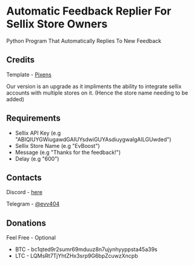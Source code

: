 # Automatic Feedback Replier For Sellix Store Owners
Python Program That Automatically Replies To New Feedback

## Credits
Template - [Pixens](https://github.com/Pixens/auto-feedback-replier-sellix)

Our version is an upgrade as it impliments the ability to integrate sellix accounts with multiple stores on it. (Hence the store name needing to be added)

## Requirements
- Sellix API Key (e.g "ABIQIUYGWiugawdGAIUYsdwiGUYAsdiuygwalgAILGUwded")
- Sellix Store Name (e.g "EvBoost")
- Message (e.g "Thanks for the feedback!")
- Delay (e.g "600")

## Contacts

Discord - [here](https://www.youtube.com/watch?v=dQw4w9WgXcQ)

Telegram - [@evv404](https://evv404.t.me)

## Donations
Feel Free - Optional
- BTC - bc1qted9r2sumr69mduuz8n7ujynhyyppsta45a39s
- LTC - LQMsRt7TjYhtZHx3srp9G6bpZcuwzXncpb
